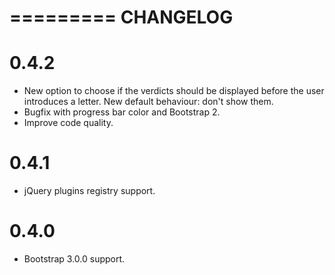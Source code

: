 =========
CHANGELOG
=========

0.4.2
=====

- New option to choose if the verdicts should be displayed before the user
  introduces a letter. New default behaviour: don't show them.
- Bugfix with progress bar color and Bootstrap 2.
- Improve code quality.

0.4.1
=====

- jQuery plugins registry support.

0.4.0
=====

- Bootstrap 3.0.0 support.
